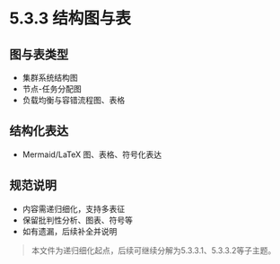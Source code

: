 # 5.3.3 结构图与表

## 图与表类型

- 集群系统结构图
- 节点-任务分配图
- 负载均衡与容错流程图、表格

## 结构化表达

- Mermaid/LaTeX 图、表格、符号化表达

## 规范说明

- 内容需递归细化，支持多表征
- 保留批判性分析、图表、符号等
- 如有遗漏，后续补全并说明

> 本文件为递归细化起点，后续可继续分解为5.3.3.1、5.3.3.2等子主题。
